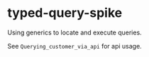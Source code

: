 # typed-query-spike
Using generics to locate and execute queries.

See `Querying_customer_via_api` for api usage.
